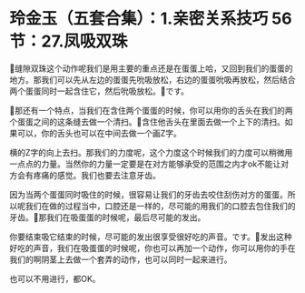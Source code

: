 # 玲金玉（五套合集）：1.亲密关系技巧 56节：27.凤吸双珠

🎼缝隙双珠这个动作呢我们是用主要的重点还是在蛋蛋上哈，又回到我们的蛋蛋的地方。那我们可以先从左边的蛋蛋先吮吸放松，右边的蛋蛋吮吸再放松，然后结合两个蛋蛋同时一起含住它，然后吮吸放松。🎼です。

🎼那还有一个特点，当我们在含住两个蛋蛋的时候，你可以用你的舌头在我们的两个蛋蛋之间的这条缝去做一个清扫。🎼含住他舌头在里面去做一个上下的清扫。如果可以，你的舌头也可以在中间去做一个画Z字。

横的Z字的向上去扫。那我们的力度呢，这个力度这个时候我们的力度可以稍微用一点点的力量。当然你的力量一定要是在对方能够承受的范围之内才ok不能让对方会有疼痛的感觉。我们也要去注意牙齿。

因为当两个蛋蛋同时吸住的时候，很容易让我们的牙齿去咬住刮伤对方的蛋蛋。所以呢我们在做的过程当中，口腔还是一样的，尽可能的用我们的口腔去包住我们的牙齿。🎼那我们在吸蛋蛋的时候呢，最后尽可能的发出。

你要结束吸它结束的时候，尽可能的发出很享受很好吃的声音。です。🎼发出这种好吃的声音，我们在吸蛋蛋的时候呢，你也可以再加一个动作，你可以用你的手在我们的啊阴茎上去做一个套弄的动作，也可以同时一起来进行。

也可以不用进行，都OK。